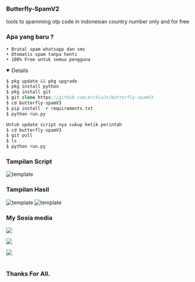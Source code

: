 ### Butterfly-SpamV2
tools to spamming otp code in indonesian country number only and for free

### Apa yang baru ?

    • Brutal spam whatsapp dan sms
    • Otomatis spam tanpa henti
    • 100% Free untuk semua pengguna

<details open>

```php
$ pkg update && pkg upgrade
$ pkg install python
$ pkg install git
$ git clone https://github.com/ArchioJs/butterfly-spamV3
$ cd butterfly-spamV3
$ pip install -r requirements.txt
$ python run.py

Untuk update script nya cukup ketik perintah
$ cd butterfly-spamV3
$ git pull
$ ls
$ python run.py
```
</details>

  
### Tampilan Script
![template](https://raw.githubusercontent.com/ArchioJs/butterfly-spamV2/refs/heads/main/arsip/IMG_20250215_143009.jpg)
### Tampilan Hasil 
![template](https://raw.githubusercontent.com/ArchioJs/butterfly-spamV2/refs/heads/main/arsip/Screenshot_2025-02-09-07-19-23-65_6012fa4d4ddec268fc5c7112cbb265e7.jpg)
![template](https://raw.githubusercontent.com/ArchioJs/butterfly-spamV2/refs/heads/main/arsip/Screenshot_2025-02-09-07-18-27-53_cf3cf72bd8e53b0db7ddb0a6f2208af9.jpg)

### My Sosia media

[![](https://img.shields.io/badge/Donasi-green?logo=Donasi&logoColor=Yellow&labelColor=Black)](https://saweria.co/MaddKW)

[![](https://img.shields.io/badge/Youtube-red?logo=Youtube&logoColor=red&labelColor=white)](https://m.youtube.com/@MaddKW)

[![](https://img.shields.io/badge/Whatsapp-CHAT-green?logo=Whatsapp&logoColor=Brightgreen&labelColor=white)](https://wa.me/6283111036395?text=permisi+bang) <br><br>

### Thanks For All.
